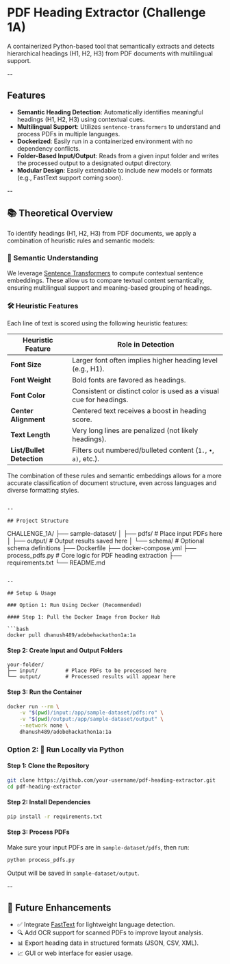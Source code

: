# PDF Heading Extractor (Challenge 1A)

A containerized Python-based tool that semantically extracts and detects hierarchical headings (H1, H2, H3) from PDF documents with multilingual support.

--

## Features

- **Semantic Heading Detection**: Automatically identifies meaningful headings (H1, H2, H3) using contextual cues.
- **Multilingual Support**: Utilizes `sentence-transformers` to understand and process PDFs in multiple languages.
- **Dockerized**: Easily run in a containerized environment with no dependency conflicts.
- **Folder-Based Input/Output**: Reads from a given input folder and writes the processed output to a designated output directory.
- **Modular Design**: Easily extendable to include new models or formats (e.g., FastText support coming soon).

--

## 📚 Theoretical Overview

To identify headings (H1, H2, H3) from PDF documents, we apply a combination of heuristic rules and semantic models:

### 🧠 Semantic Understanding
We leverage [Sentence Transformers](https://www.sbert.net/) to compute contextual sentence embeddings. These allow us to compare textual content semantically, ensuring multilingual support and meaning-based grouping of headings.

### 🛠️ Heuristic Features
Each line of text is scored using the following heuristic features:

| Heuristic Feature         | Role in Detection                                              |
|--------------------------|----------------------------------------------------------------|
| **Font Size**             | Larger font often implies higher heading level (e.g., H1).     |
| **Font Weight**           | Bold fonts are favored as headings.                            |
| **Font Color**            | Consistent or distinct color is used as a visual cue for headings. |
| **Center Alignment**      | Centered text receives a boost in heading score.               |
| **Text Length**           | Very long lines are penalized (not likely headings).           |
| **List/Bullet Detection** | Filters out numbered/bulleted content (`1.`, `•`, `a)`, etc.). |

The combination of these rules and semantic embeddings allows for a more accurate classification of document structure, even across languages and diverse formatting styles.
```

--

## Project Structure

```

CHALLENGE\_1A/
├── sample-dataset/
│   ├── pdfs/               # Place input PDFs here
│   ├── output/             # Output results saved here
│   └── schema/             # Optional schema definitions
├── Dockerfile
├── docker-compose.yml
├── process\_pdfs.py         # Core logic for PDF heading extraction
├── requirements.txt
└── README.md

````

--

## Setup & Usage

### Option 1: Run Using Docker (Recommended)

#### Step 1: Pull the Docker Image from Docker Hub

```bash
docker pull dhanush489/adobehackathon1a:1a
````

#### Step 2: Create Input and Output Folders

```
your-folder/
├── input/         # Place PDFs to be processed here
└── output/        # Processed results will appear here
```

#### Step 3: Run the Container

```bash
docker run --rm \
    -v "$(pwd)/input:/app/sample-dataset/pdfs:ro" \
    -v "$(pwd)/output:/app/sample-dataset/output" \
    --network none \
    dhanush489/adobehackathon1a:1a
```

### Option 2: 🧪 Run Locally via Python

#### Step 1: Clone the Repository

```bash
git clone https://github.com/your-username/pdf-heading-extractor.git
cd pdf-heading-extractor
```

#### Step 2: Install Dependencies

```bash
pip install -r requirements.txt
```

#### Step 3: Process PDFs

Make sure your input PDFs are in `sample-dataset/pdfs`, then run:

```bash
python process_pdfs.py
```

Output will be saved in `sample-dataset/output`.

--

## 🔮 Future Enhancements

* ✅ Integrate [FastText](https://fasttext.cc/) for lightweight language detection.
* 🔍 Add OCR support for scanned PDFs to improve layout analysis.
* 📊 Export heading data in structured formats (JSON, CSV, XML).
* 📈 GUI or web interface for easier usage.


